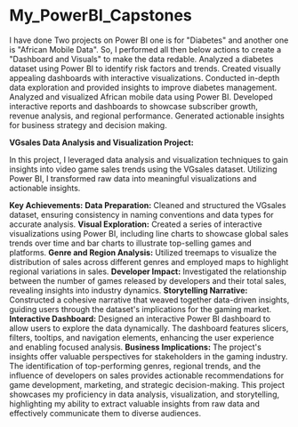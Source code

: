 # My_PowerBI_Capstones
I have done Two projects on Power BI one is for "Diabetes" and another one is "African Mobile Data".
So, I performed all then below actions to create a "Dashboard and Visuals" to make the data redable.
Analyzed a diabetes dataset using Power BI to identify risk factors and trends.
Created visually appealing dashboards with interactive visualizations.
Conducted in-depth data exploration and provided insights to improve diabetes management.
Analyzed and visualized African mobile data using Power BI.
Developed interactive reports and dashboards to showcase subscriber growth, revenue analysis, and regional performance.
Generated actionable insights for business strategy and decision making.

**VGsales Data Analysis and Visualization Project:**

In this project, I leveraged data analysis and visualization techniques to gain insights into video game sales trends using the VGsales dataset. Utilizing Power BI, I transformed raw data into meaningful visualizations and actionable insights.

**Key Achievements:**
**Data Preparation:** Cleaned and structured the VGsales dataset, ensuring consistency in naming conventions and data types for accurate analysis.
**Visual Exploration:** Created a series of interactive visualizations using Power BI, including line charts to showcase global sales trends over time and bar charts to illustrate top-selling games and platforms.
**Genre and Region Analysis:** Utilized treemaps to visualize the distribution of sales across different genres and employed maps to highlight regional variations in sales.
**Developer Impact:** Investigated the relationship between the number of games released by developers and their total sales, revealing insights into industry dynamics.
**Storytelling Narrative:** Constructed a cohesive narrative that weaved together data-driven insights, guiding users through the dataset's implications for the gaming market.
**Interactive Dashboard:**
Designed an interactive Power BI dashboard to allow users to explore the data dynamically. The dashboard features slicers, filters, tooltips, and navigation elements, enhancing the user experience and enabling focused analysis.
**Business Implications:**
The project's insights offer valuable perspectives for stakeholders in the gaming industry. The identification of top-performing genres, regional trends, and the influence of developers on sales provides actionable recommendations for game development, marketing, and strategic decision-making.
This project showcases my proficiency in data analysis, visualization, and storytelling, highlighting my ability to extract valuable insights from raw data and effectively communicate them to diverse audiences.
